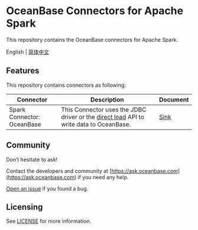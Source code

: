 # OceanBase Connectors for Apache Spark

This repository contains the OceanBase connectors for Apache Spark.

English | [简体中文](README_CN.md)

## Features

This repository contains connectors as following:

|         Connector          |                                                                             Description                                                                             |                 Document                  |
|----------------------------|---------------------------------------------------------------------------------------------------------------------------------------------------------------------|-------------------------------------------|
| Spark Connector: OceanBase | This Connector uses the JDBC driver or the [direct load](https://en.oceanbase.com/docs/common-oceanbase-database-10000000001375568) API to write data to OceanBase. | [Sink](docs/spark-connector-oceanbase.md) |

## Community

Don’t hesitate to ask!

Contact the developers and community at [https://ask.oceanbase.com](https://ask.oceanbase.com) if you need any help.

[Open an issue](https://github.com/oceanbase/spark-connector-oceanbase/issues) if you found a bug.

## Licensing

See [LICENSE](LICENSE) for more information.
